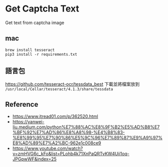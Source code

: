 # Get Captcha Text
Get text from captcha image

## mac
``` shell
brew install tesseract
pip3 install -r requirements.txt
```

## 語言包
https://github.com/tesseract-ocr/tessdata_best 下載並將檔案放到 `/usr/local/Cellar/tesseract/4.1.3/share/tessdata`

## Reference
* https://www.itread01.com/p/362520.html
* https://yanwei-liu.medium.com/python%E7%88%AC%E8%9F%B2%E5%AD%B8%E7%BF%92%E7%AD%86%E8%A8%98-%E4%B8%83-%E8%99%95%E7%90%86%E5%9C%96%E7%89%87%E9%A9%97%E8%AD%89%E7%A2%BC-962e1c008ce9
* https://www.youtube.com/watch?v=zmHVG6c_kFo&list=PLohb4k71XnPaQRTvKW4Uii1oq-JPGpwWF&index=25